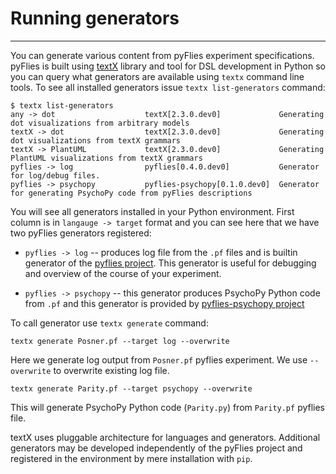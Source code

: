 # Running generators

---

You can generate various content from pyFlies experiment specifications. pyFlies
is built using [textX]() library and tool for DSL development in Python so you
can query what generators are available using `textx` command line tools. To see
all installed generators issue `textx list-generators` command:

    $ textx list-generators                   
    any -> dot                    textX[2.3.0.dev0]             Generating dot visualizations from arbitrary models
    textX -> dot                  textX[2.3.0.dev0]             Generating dot visualizations from textX grammars
    textX -> PlantUML             textX[2.3.0.dev0]             Generating PlantUML visualizations from textX grammars
    pyflies -> log                pyflies[0.4.0.dev0]           Generator for log/debug files.
    pyflies -> psychopy           pyflies-psychopy[0.1.0.dev0]  Generator for generating PsychoPy code from pyFlies descriptions


You will see all generators installed in your Python environment. First column
is in `langauge -> target` format and you can see here that we have two
pyFlies generators registered:

- `pyflies -> log` -- produces log file from the `.pf` files and is builtin
  generator of the [pyflies project](). This generator is useful for debugging
  and overview of the course of your experiment.
  
- `pyflies -> psychopy` -- this generator produces PsychoPy Python code from
  `.pf` and this generator is provided by [pyflies-psychopy project]()


To call generator use `textx generate` command:


    textx generate Posner.pf --target log --overwrite
    
    
Here we generate log output from `Posner.pf` pyflies experiment. We use
`--overwrite` to overwrite existing log file.


    textx generate Parity.pf --target psychopy --overwrite
    
    
This will generate PsychoPy Python code (`Parity.py`) from `Parity.pf` pyflies
file.

textX uses pluggable architecture for languages and generators. Additional
generators may be developed independently of the pyFlies project and registered
in the environment by mere installation with `pip`.
